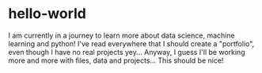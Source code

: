# hello-world
I am currently in a journey to learn more about data science, machine learning and python!
I've read everywhere that I should create a "portfolio", even though I have no real projects yey...
Anyway, I guess I'll be working more and more with files, data and projects... This should be nice!
